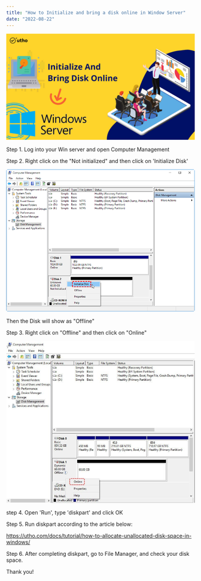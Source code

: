 ```yaml
---
title: "How to Initialize and bring a disk online in Window Server"
date: "2022-08-22"
---
```


![](images/How-to-Initialize-and-bring-a-disk-online-in-Window-Server_utho.jpg)

Step 1. Log into your Win server and open Computer Management

Step 2. Right click on the "Not initialized" and then click on 'Initialize Disk'

![](images/initialize-new-disk.png)

Then the Disk will show as "Offline"

Step 3. Right click on "Offline" and then click on "Online"

![](images/dynamic-disk-offline.jpg)

step 4. Open 'Run', type 'diskpart' and click OK

Step 5. Run diskpart according to the article below:

https://utho.com/docs/tutorial/how-to-allocate-unallocated-disk-space-in-windows/

Step 6. After completing diskpart, go to File Manager, and check your disk space.

Thank you!
